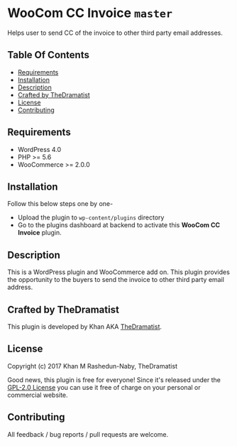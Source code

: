 # WooCom CC Invoice `master`

Helps user to send CC of the invoice to other third party email addresses.

## Table Of Contents

* [Requirements](#requirements)
* [Installation](#installation)
* [Description](#description)
* [Crafted by TheDramatist](#crafted-by-thedramatist)
* [License](#license)
* [Contributing](#contributing)

## Requirements
* WordPress 4.0
* PHP >= 5.6
* WooCommerce >= 2.0.0


## Installation
Follow this below steps one by one-

- Upload the plugin to `wp-content/plugins` directory
- Go to the plugins dashboard at backend to activate this **WooCom CC Invoice** plugin.

## Description

This is a WordPress plugin and WooCommerce add on. This plugin provides the opportunity to the buyers to send the invoice to other third party email address.

## Crafted by TheDramatist

This plugin is developed by Khan AKA [TheDramatist](http://rnaby.github.io).

## License

Copyright (c) 2017 Khan M Rashedun-Naby, TheDramatist

Good news, this plugin is free for everyone! Since it's released under the [GPL-2.0 License](LICENSE) you can use it free of charge on your personal or commercial website.

## Contributing

All feedback / bug reports / pull requests are welcome.
